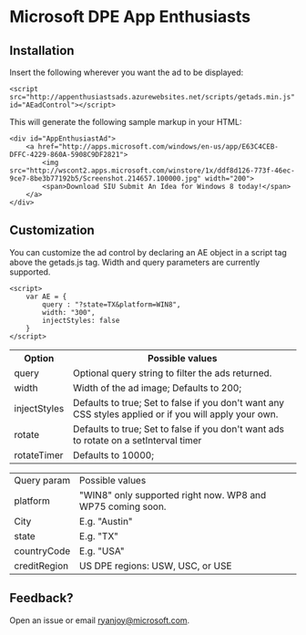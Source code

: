 Microsoft DPE App Enthusiasts
=================

## Installation

Insert the following wherever you want the ad to be displayed:
    
    <script src="http://appenthusiastsads.azurewebsites.net/scripts/getads.min.js" id="AEadControl"></script>

This will generate the following sample markup in your HTML:
    
    <div id="AppEnthusiastAd">
    	<a href="http://apps.microsoft.com/windows/en-us/app/E63C4CEB-DFFC-4229-860A-5908C9DF2821">
			<img src="http://wscont2.apps.microsoft.com/winstore/1x/ddf8d126-773f-46ec-9ce7-8be3b77192b5/Screenshot.214657.100000.jpg" width="200">
			<span>Download SIU Submit An Idea for Windows 8 today!</span>
		</a>
	</div>
    
## Customization

You can customize the ad control by declaring an AE object in a script tag above the getads.js tag. Width and query parameters are currently supported.


    <script>
        var AE = {
            query : "?state=TX&platform=WIN8",
            width: "300",
            injectStyles: false
        }
    </script>
    
    
<table>
    <tr>
        <th>Option</th>
        <th>Possible values</th>
    </tr>
    <tr>
        <td>query</td>
        <td>Optional query string to filter the ads returned.</td>
    </tr>
    <tr>
        <td>width</td>
        <td>Width of the ad image; Defaults to 200;</td>
    </tr>
    <tr>
        <td>injectStyles</td>
        <td>Defaults to true; Set to false if you don't want any CSS styles applied or if you will apply your own.</td>
    </tr>
    <tr>
        <td>rotate</td>
        <td>Defaults to true; Set to false if you don't want ads to rotate on a setInterval timer</td>
    </tr>
    <tr>
        <td>rotateTimer</td>
        <td>Defaults to 10000;</td>
    </tr>
</table>

<table>
    <tr>
        <td>Query param</td>
        <td>Possible values</td>
    </tr>
    <tr>
        <td>platform</td>
        <td>"WIN8" only supported right now. WP8 and WP75 coming soon.</td>
    </tr>
    <tr>
        <td>City</td>
        <td>E.g. "Austin"</td>
    </tr>
    <tr>
        <td>state</td>
        <td>E.g. "TX"</td>
    </tr>
    <tr>
        <td>countryCode</td>
        <td>E.g. "USA"</td>
    </tr>
    <tr>
        <td>creditRegion</td>
        <td>US DPE regions: USW, USC, or USE</td>
    </tr>
</table>

## Feedback?

Open an issue or email ryanjoy@microsoft.com.
